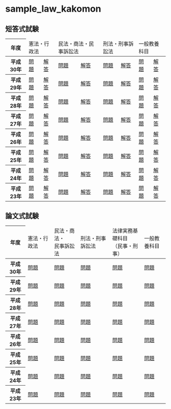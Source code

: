 # sample_law_kakomon

<h2>短答式試験</h2>

<table>
<thead>
<tr>
<th>年度</th>
<td colspan="2">憲法・行政法</td>
<td colspan="2">民法・商法・民事訴訟法</td>
<td colspan="2">刑法・刑事訴訟法</td>
<td colspan="2">一般教養科目</td>
</tr>
</thead>
<tbody>
<tr class="alt">
<th>平成30年</th>
<td><a href="http://www.moj.go.jp/content/001258866.pdf" target="_blank" rel="noopener">問題</a></td>
<td><a href="http://www.moj.go.jp/content/001261067.pdf" target="_blank" rel="noopener">解答</a></td>
<td><a href="http://www.moj.go.jp/content/001258868.pdf" target="_blank" rel="noopener">問題</a></td>
<td><a href="http://www.moj.go.jp/content/001261068.pdf" target="_blank" rel="noopener">解答</a></td>
<td><a href="http://www.moj.go.jp/content/001258869.pdf" target="_blank" rel="noopener">問題</a></td>
<td><a href="http://www.moj.go.jp/content/001261069.pdf" target="_blank" rel="noopener">解答</a></td>
<td><a href="http://www.moj.go.jp/content/001258867.pdf" target="_blank" rel="noopener">問題</a></td>
<td><a href="http://www.moj.go.jp/content/001261371.pdf" target="_blank" rel="noopener">解答</a></td>
</tr>
<tr>
<th>平成29年</th>
<td><a href="http://www.moj.go.jp/content/001225192.pdf" target="_blank" rel="noopener">問題</a></td>
<td><a href="http://www.moj.go.jp/content/001227106.pdf" target="_blank" rel="noopener">解答</a></td>
<td><a href="http://www.moj.go.jp/content/001225193.pdf" target="_blank" rel="noopener">問題</a></td>
<td><a href="http://www.moj.go.jp/content/001227109.pdf" target="_blank" rel="noopener">解答</a></td>
<td><a href="http://www.moj.go.jp/content/001225194.pdf" target="_blank" rel="noopener">問題</a></td>
<td><a href="http://www.moj.go.jp/content/001227110.pdf" target="_blank" rel="noopener">解答</a></td>
<td><a href="http://www.moj.go.jp/content/001225195.pdf" target="_blank" rel="noopener">問題</a></td>
<td><a href="http://www.moj.go.jp/content/001227108.pdf" target="_blank" rel="noopener">解答</a></td>
</tr>
<tr class="alt">
<th>平成28年</th>
<td><a href="http://www.moj.go.jp/content/001183388.pdf" target="_blank" rel="noopener">問題</a></td>
<td><a href="http://www.moj.go.jp/content/001185318.pdf" target="_blank" rel="noopener">解答</a></td>
<td><a href="http://www.moj.go.jp/content/001183390.pdf" target="_blank" rel="noopener">問題</a></td>
<td><a href="http://www.moj.go.jp/content/001185319.pdf" target="_blank" rel="noopener">解答</a></td>
<td><a href="http://www.moj.go.jp/content/001183391.pdf" target="_blank" rel="noopener">問題</a></td>
<td><a href="http://www.moj.go.jp/content/001185317.pdf" target="_blank" rel="noopener">解答</a></td>
<td><a href="http://www.moj.go.jp/content/001183389.pdf" target="_blank" rel="noopener">問題</a></td>
<td><a href="http://www.moj.go.jp/content/001185316.pdf" target="_blank" rel="noopener">解答</a></td>
</tr>
<tr>
<th>平成27年</th>
<td><a href="http://www.moj.go.jp/content/001167199.pdf" target="_blank" rel="noopener">問題</a></td>
<td><a href="http://www.moj.go.jp/content/001148581.pdf" target="_blank" rel="noopener">解答</a></td>
<td><a href="http://www.moj.go.jp/content/001167200.pdf" target="_blank" rel="noopener">問題</a></td>
<td><a href="http://www.moj.go.jp/content/001148583.pdf" target="_blank" rel="noopener">解答</a></td>
<td><a href="http://www.moj.go.jp/content/001167201.pdf" target="_blank" rel="noopener">問題</a></td>
<td><a href="http://www.moj.go.jp/content/001148584.pdf" target="_blank" rel="noopener">解答</a></td>
<td><a href="http://www.moj.go.jp/content/001167202.pdf" target="_blank" rel="noopener">問題</a></td>
<td><a href="http://www.moj.go.jp/content/001148585.pdf" target="_blank" rel="noopener">解答</a></td>
</tr>
<tr class="alt">
<th>平成26年</th>
<td><a href="http://www.moj.go.jp/content/000123105.pdf" target="_blank" rel="noopener">問題</a></td>
<td><a href="http://www.moj.go.jp/content/000124044.pdf" target="_blank" rel="noopener">解答</a></td>
<td><a href="http://www.moj.go.jp/content/001167208.pdf" target="_blank" rel="noopener">問題</a></td>
<td><a href="http://www.moj.go.jp/content/000124045.pdf" target="_blank" rel="noopener">解答</a></td>
<td><a href="http://www.moj.go.jp/content/001167210.pdf" target="_blank" rel="noopener">問題</a></td>
<td><a href="http://www.moj.go.jp/content/000124046.pdf" target="_blank" rel="noopener">解答</a></td>
<td><a href="http://www.moj.go.jp/content/000123108.pdf" target="_blank" rel="noopener">問題</a></td>
<td><a href="http://www.moj.go.jp/content/000124047.pdf" target="_blank" rel="noopener">解答</a></td>
</tr>
<tr>
<th>平成25年</th>
<td><a href="http://www.moj.go.jp/content/000111046.pdf" target="_blank" rel="noopener">問題</a></td>
<td><a href="http://www.moj.go.jp/content/000124224.pdf" target="_blank" rel="noopener">解答</a></td>
<td><a href="http://www.moj.go.jp/content/001167212.pdf" target="_blank" rel="noopener">問題</a></td>
<td><a href="http://www.moj.go.jp/content/000111742.pdf" target="_blank" rel="noopener">解答</a></td>
<td><a href="http://www.moj.go.jp/content/001167214.pdf" target="_blank" rel="noopener">問題</a></td>
<td><a href="http://www.moj.go.jp/content/000111743.pdf" target="_blank" rel="noopener">解答</a></td>
<td><a href="http://www.moj.go.jp/content/000111049.pdf" target="_blank" rel="noopener">問題</a></td>
<td><a href="http://www.moj.go.jp/content/000111744.pdf" target="_blank" rel="noopener">解答</a></td>
</tr>
<tr class="alt">
<th>平成24年</th>
<td><a href="http://www.moj.go.jp/content/000098148.pdf" target="_blank" rel="noopener">問題</a></td>
<td><a href="http://www.moj.go.jp/content/000098901.pdf" target="_blank" rel="noopener">解答</a></td>
<td><a href="http://www.moj.go.jp/content/000098150.pdf" target="_blank" rel="noopener">問題</a></td>
<td><a href="http://www.moj.go.jp/content/000098902.pdf" target="_blank" rel="noopener">解答</a></td>
<td><a href="http://www.moj.go.jp/content/000098149.pdf" target="_blank" rel="noopener">問題</a></td>
<td><a href="http://www.moj.go.jp/content/000098903.pdf" target="_blank" rel="noopener">解答</a></td>
<td><a href="http://www.moj.go.jp/content/000098151.pdf" target="_blank" rel="noopener">問題</a></td>
<td><a href="http://www.moj.go.jp/content/000098904.pdf" target="_blank" rel="noopener">解答</a></td>
</tr>
<tr>
<th>平成23年</th>
<td><a href="http://www.moj.go.jp/content/000073965.pdf" target="_blank" rel="noopener">問題</a></td>
<td><a href="http://www.moj.go.jp/content/000075826.pdf" target="_blank" rel="noopener">解答</a></td>
<td><a href="http://www.moj.go.jp/content/000073967.pdf" target="_blank" rel="noopener">問題</a></td>
<td><a href="http://www.moj.go.jp/content/000075827.pdf" target="_blank" rel="noopener">解答</a></td>
<td><a href="http://www.moj.go.jp/content/000073966.pdf" target="_blank" rel="noopener">問題</a></td>
<td><a href="http://www.moj.go.jp/content/000075828.pdf" target="_blank" rel="noopener">解答</a></td>
<td><a href="http://www.moj.go.jp/content/000073968.pdf" target="_blank" rel="noopener">問題</a></td>
<td><a href="http://www.moj.go.jp/content/000075829.pdf" target="_blank" rel="noopener">解答</a></td>
</tr>
</tbody>
</table>

<h2>論文式試験</h2>

<table>
<thead>
<tr class="alt">
<th>年度</th>
<td>憲法・行政法</td>
<td>民法・商法・<br>
民事訴訟法</td>
<td>刑法・刑事訴訟法</td>
<td>法律実務基礎科目<br>
（民事・刑事）</td>
<td>一般教養科目</td>
</tr>
</thead>
<tbody>
<tr>
<th>平成30年</th>
<td><a href="http://www.moj.go.jp/content/001263943.pdf" target="_blank" rel="noopener">問題</a></td>
<td><a href="http://www.moj.go.jp/content/001263947.pdf" target="_blank" rel="noopener">問題</a></td>
<td><a href="http://www.moj.go.jp/content/001263944.pdf" target="_blank" rel="noopener">問題</a></td>
<td><a href="http://www.moj.go.jp/content/001263946.pdf" target="_blank" rel="noopener">問題</a></td>
<td><a href="http://www.moj.go.jp/content/001263945.pdf" target="_blank" rel="noopener">問題</a></td>
</tr>
<tr class="alt">
<th>平成29年</th>
<td><a href="http://www.moj.go.jp/content/001229925.pdf" target="_blank" rel="noopener">問題</a></td>
<td><a href="http://www.moj.go.jp/content/001229927.pdf" target="_blank" rel="noopener">問題</a></td>
<td><a href="http://www.moj.go.jp/content/001229924.pdf" target="_blank" rel="noopener">問題</a></td>
<td><a href="http://www.moj.go.jp/content/001229926.pdf" target="_blank" rel="noopener">問題</a></td>
<td><a href="http://www.moj.go.jp/content/001229923.pdf" target="_blank" rel="noopener">問題</a></td>
</tr>
<tr>
<th>平成28年</th>
<td><a href="http://www.moj.go.jp/content/001198330.pdf" target="_blank" rel="noopener">問題</a></td>
<td><a href="http://www.moj.go.jp/content/001198332.pdf" target="_blank" rel="noopener">問題</a></td>
<td><a href="http://www.moj.go.jp/content/001198334.pdf" target="_blank" rel="noopener">問題</a></td>
<td><a href="http://www.moj.go.jp/content/001198338.pdf" target="_blank" rel="noopener">問題</a></td>
<td><a href="http://www.moj.go.jp/content/001198340.pdf" target="_blank" rel="noopener">問題</a></td>
</tr>
<tr class="alt">
<th>平成27年</th>
<td><a href="http://www.moj.go.jp/content/001167203.pdf" target="_blank" rel="noopener">問題</a></td>
<td><a href="http://www.moj.go.jp/content/001167204.pdf" target="_blank" rel="noopener">問題</a></td>
<td><a href="http://www.moj.go.jp/content/001167205.pdf" target="_blank" rel="noopener">問題</a></td>
<td><a href="http://www.moj.go.jp/content/001167206.pdf" target="_blank" rel="noopener">問題</a></td>
<td><a href="http://www.moj.go.jp/content/001167207.pdf" target="_blank" rel="noopener">問題</a></td>
</tr>
<tr>
<th>平成26年</th>
<td><a href="http://www.moj.go.jp/content/000125208.pdf" target="_blank" rel="noopener">問題</a></td>
<td><a href="http://www.moj.go.jp/content/000125209.pdf" target="_blank" rel="noopener">問題</a></td>
<td><a href="http://www.moj.go.jp/content/000125210.pdf" target="_blank" rel="noopener">問題</a></td>
<td><a href="http://www.moj.go.jp/content/000125211.pdf" target="_blank" rel="noopener">問題</a></td>
<td><a href="http://www.moj.go.jp/content/001167211.pdf" target="_blank" rel="noopener">問題</a></td>
</tr>
<tr class="alt">
<th>平成25年</th>
<td><a href="http://www.moj.go.jp/content/000112695.pdf" target="_blank" rel="noopener">問題</a></td>
<td><a href="http://www.moj.go.jp/content/000112696.pdf" target="_blank" rel="noopener">問題</a></td>
<td><a href="http://www.moj.go.jp/content/000112697.pdf" target="_blank" rel="noopener">問題</a></td>
<td><a href="http://www.moj.go.jp/content/000112698.pdf" target="_blank" rel="noopener">問題</a></td>
<td><a href="http://www.moj.go.jp/content/000112699.pdf" target="_blank" rel="noopener">問題</a></td>
</tr>
<tr>
<th>平成24年</th>
<td><a href="http://www.moj.go.jp/content/000100290.pdf" target="_blank" rel="noopener">問題</a></td>
<td><a href="http://www.moj.go.jp/content/000100291.pdf" target="_blank" rel="noopener">問題</a></td>
<td><a href="http://www.moj.go.jp/content/000100292.pdf" target="_blank" rel="noopener">問題</a></td>
<td><a href="http://www.moj.go.jp/content/000100293.pdf" target="_blank" rel="noopener">問題</a></td>
<td><a href="http://www.moj.go.jp/content/000100294.pdf" target="_blank" rel="noopener">問題</a></td>
</tr>
<tr class="alt">
<th>平成23年</th>
<td><a href="http://www.moj.go.jp/content/000077123.pdf" target="_blank" rel="noopener">問題</a></td>
<td><a href="http://www.moj.go.jp/content/000077125.pdf" target="_blank" rel="noopener">問題</a></td>
<td><a href="http://www.moj.go.jp/content/000077124.pdf" target="_blank" rel="noopener">問題</a></td>
<td><a href="http://www.moj.go.jp/content/000077126.pdf" target="_blank" rel="noopener">問題</a></td>
<td><a href="http://www.moj.go.jp/content/000077127.pdf" target="_blank" rel="noopener">問題</a></td>
</tr>
</tbody>
</table>
